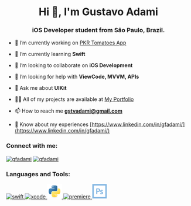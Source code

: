 <h1 align="center">Hi 👋, I'm Gustavo Adami</h1>
<h3 align="center">iOS Developer student from São Paulo, Brazil.</h3>

- 🔭 I’m currently working on [PKR Tomatoes App](https://github.com/gfadami/PKR-Tomatoes) 

- 🌱 I’m currently learning **Swift**

- 👯 I’m looking to collaborate on **iOS Development**

- 🤝 I’m looking for help with **ViewCode, MVVM, APIs**

- 💬 Ask me about **UIKit**

- 👨‍💻 All of my projects are available at [My Portfolio](https://github.com/gfadami/Portoflio)

- 📫 How to reach me **gstvadami@gmail.com**

- 📄 Know about my experiences [https://www.linkedin.com/in/gfadami/](https://www.linkedin.com/in/gfadami/)

<h3 align="left">Connect with me:</h3>
<p align="left">
<a href="https://linkedin.com/in/gfadami" target="blank"><img align="center" src="https://raw.githubusercontent.com/rahuldkjain/github-profile-readme-generator/master/src/images/icons/Social/linked-in-alt.svg" alt="gfadami" height="30" width="40" /></a>
<a href="https://instagram.com/gfadami" target="blank"><img align="center" src="https://raw.githubusercontent.com/rahuldkjain/github-profile-readme-generator/master/src/images/icons/Social/instagram.svg" alt="gfadami" height="30" width="40" /></a>
</p>

<h3 align="left">Languages and Tools:</h3>
<a href="https://developer.apple.com/swift/" target="_blank" rel="noreferrer"> <img src="https://cdn.iconscout.com/icon/free/png-256/free-swift-2038869-1720082.png" alt="swift" width="40" height="40"/>
<a href="https://developer.apple.com/xcode/" target="_blank" rel="noreferrer"> <img src="https://cdn.icon-icons.com/icons2/3053/PNG/512/xcode_macos_bigsur_icon_189539.png" alt="xcode" width="40" height="40"/>
<a href="https://www.python.org" target="_blank" rel="noreferrer"> <img src="https://raw.githubusercontent.com/devicons/devicon/master/icons/python/python-original.svg" alt="python" width="40" height="40"/>
<a href="https://www.adobe.com/br/products/premiere.html" target="_blank" rel="noreferrer"> <img src="https://logospng.org/download/adobe-premiere-pro/logo-premiere-pro-256.png" alt="premiere" width="40" height="40"/> </a>
<a href="https://www.photoshop.com/en" target="_blank" rel="noreferrer"> <img src="https://raw.githubusercontent.com/devicons/devicon/master/icons/photoshop/photoshop-line.svg" alt="photoshop" width="40" height="40"/> </a>
</a> </p>

<!---
- 👋 Hi, I’m @gfadami
- 👀 I’m interested in Data Analytics
- 🌱 I’m currently learning Python 3
- 💞️ I’m looking to collaborate on Python projects
- 📫 How to reach me: gstvadami@gmail.com or www.linkedin.com/in/gfadami

<a href="https://www.blender.org/" target="_blank" rel="noreferrer"> <img src="https://download.blender.org/branding/community/blender_community_badge_white.svg" alt="blender" width="40" height="40"/> </a> 
<a href="https://jupyter.org/" target="_blank" rel="noreferrer"> <img src="https://cf.appdrag.com/dashboard-openvm-clo-b2d42c/uploads/Jupyter-Notebook-EF5w-udy4.png" alt="jupyter" width="40" height="40"/>
<a href="https://powerbi.microsoft.com/pt-br/" target="_blank" rel="noreferrer"> <img src="https://mobilemouse.com.au/wp-content/uploads/2021/08/Power_BI_256.png" alt="powerbi" width="40" height="40"/> 
<a href="https://pandas.pydata.org/" target="_blank" rel="noreferrer"> <img src="https://pandas.pydata.org/static/img/favicon_white.ico" alt="pandas" width="40" height="40"/> 
<a href="https://www.microsoft.com/pt-br/sql-server/sql-server-2022" target="_blank" rel="noreferrer"> <img src="https://img.icons8.com/color/512/microsoft-sql-server.png" alt="sql" width="40" height="40"/>
<a href="https://learn.microsoft.com/en-us/sql/ssms/download-sql-server-management-studio-ssms?view=sql-server-ver16" target="_blank" rel="noreferrer"> <img src="https://www.edureka.co/blog/wp-content/uploads/2019/10/logo.png" alt="ssms" width="40" height="40"/>


gfadami/gfadami is a ✨ special ✨ repository because its `README.md` (this file) appears on your GitHub profile.
You can click the Preview link to take a look at your changes.
--->

